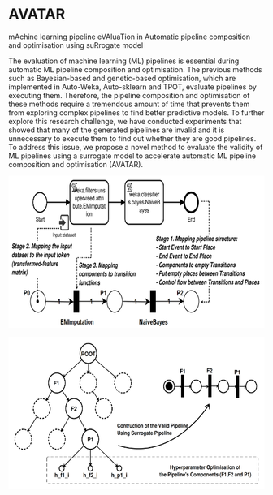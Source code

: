 # AVATAR
mAchine learning pipeline eVAluaTion in Automatic pipeline composition and optimisation using suRrogate model 

The evaluation of machine learning (ML) pipelines is essential during automatic ML pipeline composition and optimisation. The previous methods such as Bayesian-based and genetic-based optimisation, which are implemented in Auto-Weka, Auto-sklearn and TPOT, evaluate pipelines by executing them. Therefore, the pipeline composition and optimisation of these methods require a tremendous amount of time that prevents them from exploring complex pipelines to find better predictive models. 
To further explore this research challenge, we have conducted experiments that showed that many of the generated pipelines are invalid and it is unnecessary to execute them to find out whether they are good pipelines.    
To address this issue, we propose a novel method to evaluate the validity of ML pipelines using a surrogate model to accelerate automatic ML pipeline composition and optimisation (AVATAR). 


<p align="center">
   <img src="https://github.com/UTS-AAi/AVATAR/blob/master/docs/images/mapping_surrogate.png" height=300 />
</p>


<p align="center">
   <img src="https://github.com/UTS-AAi/AVATAR/blob/master/docs/images/illustrate_pipeline_construction.png" height=300 />
</p>
